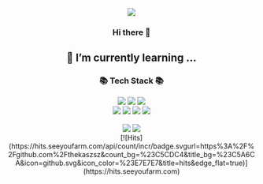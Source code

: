 <div align=center>
	<img src="https://capsule-render.vercel.app/api?type=waving&color=auto&height=200&section=header&text=thekaszsz's Github*&fontSize=90" />	
</div>
<div align=center>
    <h3> Hi there 👋 </h3>
	<h2>🌱 I’m currently learning ...</h2>
</div>


<div align=center>
	<h3>📚 Tech Stack 📚</h3>
</div>


<div align="center">
    <img src="https://img.shields.io/badge/Python-3776AB?style=flat&logo=python&logoColor=white"/>
    <img src="https://img.shields.io/badge/Jupyter-F37626?style=flat&logo=jupyter&logoColor=white"/>
    <img src="https://img.shields.io/badge/GoogleColab-F9AB00?style=flat&logo=googlecolab&logoColor=white"/>
    <br>
    <img src="https://img.shields.io/badge/Pandas-150458?style=flat&logo=pandas&logoColor=white" />
    <img src="https://img.shields.io/badge/numpy-013243?style=flat&logo=numpy&logoColor=white" />
	<img src="https://img.shields.io/badge/Selenium-43B02A?style=flat&logo=Selenium&logoColor=white" />
    <img src="https://img.shields.io/badge/Scikitlearn-F7931E?style=flat&logo=scikitlearn&logoColor=white" />
</div>

<div align=center>
	<br>
<img src="https://github-readme-stats.vercel.app/api/top-langs/?username=thekaszsz&layout=compact">
<img src="https://github-readme-stats.vercel.app/api?username=thekaszsz&show_icons=true">

<div align=center>
	[![Hits](https://hits.seeyoufarm.com/api/count/incr/badge.svgurl=https%3A%2F%2Fgithub.com%2Fthekaszsz&count_bg=%23C5CDC4&title_bg=%23C5A6CA&icon=github.svg&icon_color=%23E7E7E7&title=hits&edge_flat=true)](https://hits.seeyoufarm.com)
</div>
